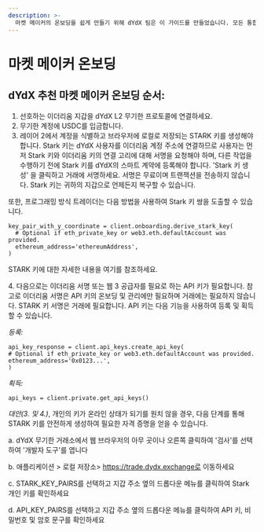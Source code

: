 ```yaml
---
description: >-
  마켓 메이커의 온보딩을 쉽게 만들기 위해 dYdX 팀은 이 가이드를 만들었습니다. 모든 통합 단계를 시작하기 전에 문서 전체를 읽으시기 바랍니다.
---
```


# 마켓 메이커 온보딩

## dYdX 추천 마켓 메이커 온보딩 순서:

1. 선호하는 이더리움 지갑을 dYdX L2 무기한 프로토콜에 연결하세요.
2. 무기한 계정에 USDC를 입금합니다.
3. 레이어 2에서 계정을 식별하고 브라우저에 로컬로 저장되는 STARK 키를 생성해야 합니다. Stark 키는 dYdX 사용자를 이더리움 계정 주소에 연결하므로 사용자는 먼저 Stark 키와 이더리움 키의 연결 고리에 대해 서명을 요청해야 하며, 다른 작업을 수행하기 전에 Stark 키를 dYdX의 스마트 계약에 등록해야 합니다. 'Stark 키 생성' 을 클릭하고 거래에 서명하세요. 서명은 무료이며 트랜잭션을 전송하지 않습니다. Stark 키는 귀하의 지갑으로 언제든지 복구할 수 있습니다.

또한, 프로그래밍 방식 트레이더는 다음 방법을 사용하여 Stark 키 쌍을 도출할 수 있습니다.

```
key_pair_with_y_coordinate = client.onboarding.derive_stark_key(
  # Optional if eth_private_key or web3.eth.defaultAccount was provided.
  ethereum_address='ethereumAddress',
)
```

STARK 키에 대한 자세한 내용을 여기를 참조하세요.

4\. 다음으로는 이더리움 서명 또는 웹 3 공급자를 필요로 하는 API 키가 필요합니다. 참고로 이더리움 서명은 API 키의 온보딩 및 관리에만 필요하며 거래에는 필요하지 않습니다. STARK 키 서명은 거래에 필요합니다. API 키는 다음 기능을 사용하여 등록 및 획득할 수 있습니다.

_등록:_

```
api_key_response = client.api_keys.create_api_key(
# Optional if eth_private_key or web3.eth.defaultAccount was provided.
ethereum_address='0x0123...',
)
```

_획득:_

```
api_keys = client.private.get_api_keys()
```

_대안(3. 및 4.)_, 개인의 키가 온라인 상태가 되기를 원치 않을 경우, 다음 단계를 통해 STARK 키를 안전하게 생성하여 필요한 자격 증명을 얻을 수 있습니다.

a. dYdX 무기한 거래소에서 웹 브라우저의 아무 곳이나 오른쪽 클릭하여 '검사'를 선택하여 '개발자 도구'를 엽니다

b. 애플리케이션 > 로컬 저장소> https://trade.dydx.exchange로 이동하세요

c. STARK\_KEY\_PAIRS를 선택하고 지갑 주소 옆의 드롭다운 메뉴를 클릭하여 Stark 개인 키를 확인하세요

d. API\_KEY\_PAIRS를 선택하고 지갑 주소 옆의 드롭다운 메뉴를 클릭하여 API 키, 비밀번호 및 암호 문구를 확인하세요

